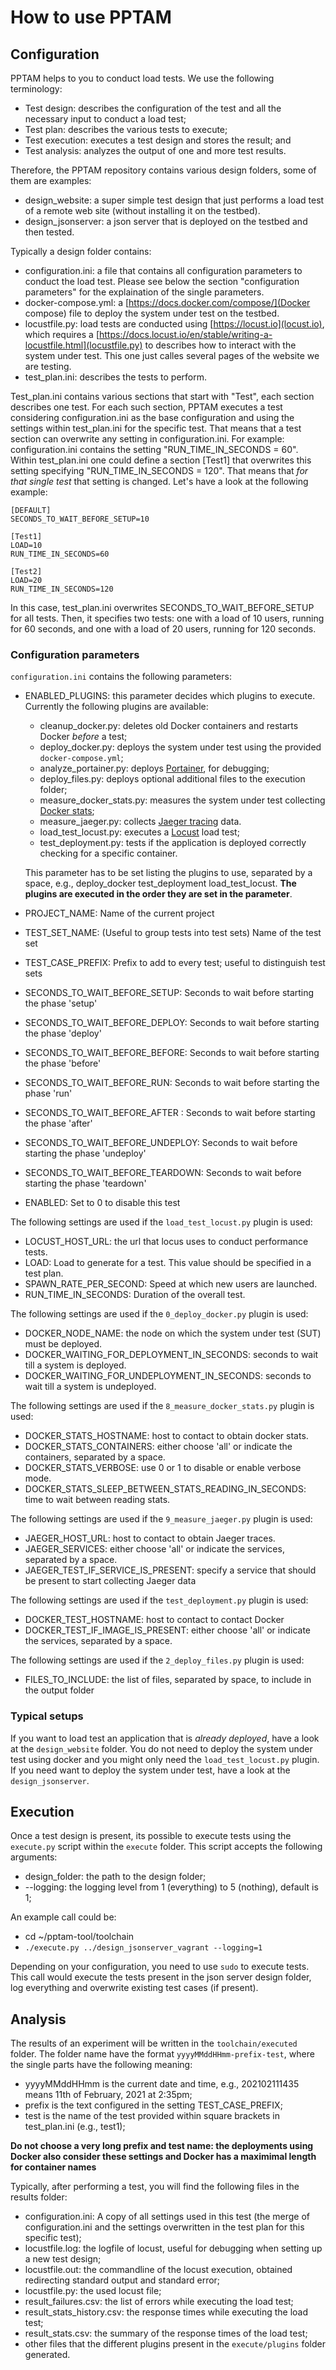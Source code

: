 # How to use PPTAM

## Configuration
PPTAM helps to you to conduct load tests. We use the following terminology:

 - Test design: describes the configuration of the test and all the necessary input to conduct a load test;
 - Test plan: describes the various tests to execute;
 - Test execution: executes a test design and stores the result; and
 - Test analysis: analyzes the output of one and more test results.

 Therefore, the PPTAM repository contains various design folders, some of them are examples:

 - design_website: a super simple test design that just performs a load test of a remote web site (without installing it on the testbed). 
 - design_jsonserver: a json server that is deployed on the testbed and then tested.

 Typically a design folder contains:
   - configuration.ini: a file that contains all configuration parameters to conduct the load test. Please see below the section "configuration parameters" for the explaination of the single parameters.
   - docker-compose.yml: a [https://docs.docker.com/compose/](Docker compose) file to deploy the system under test on the testbed. 
   - locustfile.py: load tests are conducted using [https://locust.io](locust.io), which requires a [https://docs.locust.io/en/stable/writing-a-locustfile.html](locustfile.py) to describes how to interact with the system under test. This one just calles several pages of the website we are testing.
   - test_plan.ini: describes the tests to perform.
   
Test_plan.ini contains various sections that start with "Test", each section describes one test. For each such section, PPTAM executes a test considering configuration.ini as the base configuration and using the settings within test_plan.ini for the specific test. That means that a test section can overwrite any setting in configuration.ini. For example: configuration.ini contains the setting "RUN_TIME_IN_SECONDS = 60". Within test_plan.ini one could define a section [Test1] that overwrites this setting specifying "RUN_TIME_IN_SECONDS = 120". That means that *for that single test* that setting is changed. Let's have a look at the following example:

```
[DEFAULT]
SECONDS_TO_WAIT_BEFORE_SETUP=10

[Test1]
LOAD=10
RUN_TIME_IN_SECONDS=60

[Test2]
LOAD=20
RUN_TIME_IN_SECONDS=120
```

In this case, test_plan.ini overwrites SECONDS_TO_WAIT_BEFORE_SETUP for all tests. Then, it specifies two tests: one with a load of 10 users, running for 60 seconds, and one with a load of 20 users, running for 120 seconds.

### Configuration parameters

`configuration.ini` contains the following parameters:

- ENABLED_PLUGINS: this parameter decides which plugins to execute. Currently the following plugins are available:

  - cleanup_docker.py: deletes old Docker containers and restarts Docker *before* a test;
  - deploy_docker.py: deploys the system under test using the provided `docker-compose.yml`;
  - analyze_portainer.py: deploys [Portainer](https://www.portainer.io), for debugging;
  - deploy_files.py: deploys optional additional files to the execution folder;
  - measure_docker_stats.py: measures the system under test collecting [Docker stats](https://docs.docker.com/engine/reference/commandline/stats/);
  - measure_jaeger.py: collects [Jaeger tracing](https://www.jaegertracing.io) data.
  - load_test_locust.py: executes a [Locust](https://locust.io) load test;
  - test_deployment.py: tests if the application is deployed correctly checking for a specific container.

  This parameter has to be set listing the plugins to use, separated by a space, e.g., deploy_docker test_deployment load_test_locust. **The plugins are executed in the order they are set in the parameter**.

- PROJECT_NAME: Name of the current project
- TEST_SET_NAME: (Useful to group tests into test sets) Name of the test set
- TEST_CASE_PREFIX: Prefix to add to every test; useful to distinguish test sets
- SECONDS_TO_WAIT_BEFORE_SETUP: Seconds to wait before starting the phase 'setup'
- SECONDS_TO_WAIT_BEFORE_DEPLOY: Seconds to wait before starting the phase 'deploy'
- SECONDS_TO_WAIT_BEFORE_BEFORE: Seconds to wait before starting the phase 'before'
- SECONDS_TO_WAIT_BEFORE_RUN: Seconds to wait before starting the phase 'run'
- SECONDS_TO_WAIT_BEFORE_AFTER : Seconds to wait before starting the phase 'after'
- SECONDS_TO_WAIT_BEFORE_UNDEPLOY: Seconds to wait before starting the phase 'undeploy'
- SECONDS_TO_WAIT_BEFORE_TEARDOWN: Seconds to wait before starting the phase 'teardown'
- ENABLED: Set to 0 to disable this test

The following settings are used if the `load_test_locust.py` plugin is used:
- LOCUST_HOST_URL: the url that locus uses to conduct performance tests.
- LOAD: Load to generate for a test. This value should be specified in a test plan.
- SPAWN_RATE_PER_SECOND: Speed at which new users are launched.
- RUN_TIME_IN_SECONDS: Duration of the overall test.

The following settings are used if the `0_deploy_docker.py` plugin is used:
- DOCKER_NODE_NAME: the node on which the system under test (SUT) must be deployed.
- DOCKER_WAITING_FOR_DEPLOYMENT_IN_SECONDS: seconds to wait till a system is deployed.
- DOCKER_WAITING_FOR_UNDEPLOYMENT_IN_SECONDS: seconds to wait till a system is undeployed.

The following settings are used if the `8_measure_docker_stats.py` plugin is used:
- DOCKER_STATS_HOSTNAME: host to contact to obtain docker stats.
- DOCKER_STATS_CONTAINERS: either choose 'all' or indicate the containers, separated by a space.
- DOCKER_STATS_VERBOSE: use 0 or 1 to disable or enable verbose mode.
- DOCKER_STATS_SLEEP_BETWEEN_STATS_READING_IN_SECONDS: time to wait between reading stats.

The following settings are used if the `9_measure_jaeger.py` plugin is used:
- JAEGER_HOST_URL: host to contact to obtain Jaeger traces.
- JAEGER_SERVICES: either choose 'all' or indicate the services, separated by a space.
- JAEGER_TEST_IF_SERVICE_IS_PRESENT: specify a service that should be present to start collecting Jaeger data

The following settings are used if the `test_deployment.py` plugin is used:
- DOCKER_TEST_HOSTNAME: host to contact to contact Docker
- DOCKER_TEST_IF_IMAGE_IS_PRESENT: either choose 'all' or indicate the services, separated by a space.

The following settings are used if the `2_deploy_files.py` plugin is used:
- FILES_TO_INCLUDE: the list of files, separated by space, to include in the output folder

### Typical setups

If you want to load test an application that is *already deployed*, have a look at the `design_website` folder. You do not need to deploy the system under test using docker and you might only need the `load_test_locust.py` plugin. If you need want to deploy the system under test, have a look at the `design_jsonserver`.

## Execution

Once a test design is present, its possible to execute tests using the `execute.py` script within the `execute` folder. This script accepts the following arguments:

* design_folder: the path to the design folder;
* --logging: the logging level from 1 (everything) to 5 (nothing), default is 1;

An example call could be:

- cd ~/pptam-tool/toolchain
- `./execute.py ../design_jsonserver_vagrant --logging=1`

Depending on your configuration, you need to use `sudo` to execute tests. This call would execute the tests present in the json server design folder, log everything and overwrite existing test cases (if present).

## Analysis

The results of an experiment will be written in the `toolchain/executed` folder. The folder name have the format `yyyyMMddHHmm-prefix-test`, where the single parts have the following meaning:

- yyyyMMddHHmm is the current date and time, e.g., 202102111435 means 11th of February, 2021 at 2:35pm;
- prefix is the text configured in the setting TEST_CASE_PREFIX;
- test is the name of the test provided within square brackets in test_plan.ini (e.g., test1);

**Do not choose a very long prefix and test name: the deployments using Docker also consider these settings and Docker has a maximimal length for container names**

Typically, after performing a test, you will find the following files in the results folder:

- configuration.ini: A copy of all settings used in this test (the merge of configuration.ini and the settings overwritten in the test plan for this specific test);
- locustfile.log: the logfile of locust, useful for debugging when setting up a new test design;
- locustfile.out: the commandline of the locust execution, obtained redirecting standard output and standard error;
- locustfile.py: the used locust file;
- result_failures.csv: the list of errors while executing the load test;
- result_stats_history.csv: the response times while executing the load test;
- result_stats.csv: the summary of the response times of the load test;
- other files that the different plugins present in the `execute/plugins` folder generated.